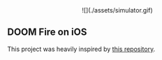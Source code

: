 <center>![](./assets/simulator.gif)</center>

## DOOM Fire on iOS
This project was heavily inspired by [this repository](https://github.com/filipedeschamps/doom-fire-algorithm).


